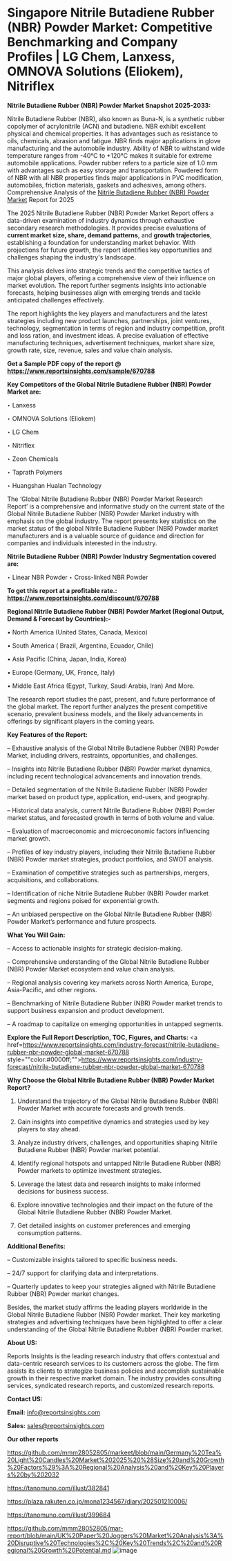 # Singapore Nitrile Butadiene Rubber (NBR) Powder Market: Competitive Benchmarking and Company Profiles | LG Chem, Lanxess, OMNOVA Solutions (Eliokem), Nitriflex

<strong>Nitrile Butadiene Rubber (NBR) Powder Market Snapshot 2025-2033:</strong>

Nitrile Butadiene Rubber (NBR), also known as Buna-N, is a synthetic rubber copolymer of acrylonitrile (ACN) and butadiene. NBR exhibit excellent physical and chemical properties. It has advantages such as resistance to oils, chemicals, abrasion and fatigue. NBR finds major applications in glove manufacturing and the automobile industry. Ability of NBR to withstand wide temperature ranges from -40°C to +120°C makes it suitable for extreme automobile applications. Powder rubber refers to a particle size of 1.0 mm with advantages such as easy storage and transportation. Powdered form of NBR with all NBR properties finds major applications in PVC modification, automobiles, friction materials, gaskets and adhesives, among others. Comprehensive Analysis of the <a href=https://www.reportsinsights.com/sample/670788>Nitrile Butadiene Rubber (NBR) Powder Market</a> Report for 2025

The 2025 Nitrile Butadiene Rubber (NBR) Powder Market Report offers a data-driven examination of industry dynamics through exhaustive secondary research methodologies. It provides precise evaluations of <strong>current market size, share, demand patterns</strong>, and <strong>growth trajectories</strong>, establishing a foundation for understanding market behavior. With projections for future growth, the report identifies key opportunities and challenges shaping the industry's landscape.

This analysis delves into strategic trends and the competitive tactics of major global players, offering a comprehensive view of their influence on market evolution. The report further segments insights into actionable forecasts, helping businesses align with emerging trends and tackle anticipated challenges effectively.

The report highlights the key players and manufacturers and the latest strategies including new product launches, partnerships, joint ventures, technology, segmentation in terms of region and industry competition, profit and loss ration, and investment ideas. A precise evaluation of effective manufacturing techniques, advertisement techniques, market share size, growth rate, size, revenue, sales and value chain analysis.

<strong>Get a Sample PDF copy of the report @ <a href=https://www.reportsinsights.com/sample/670788 style=color:#0000ff;>https://www.reportsinsights.com/sample/670788</a></strong>

<strong>Key Competitors of the Global Nitrile Butadiene Rubber (NBR) Powder Market are:</strong>

‣ Lanxess

‣ OMNOVA Solutions (Eliokem)

‣ LG Chem

‣ Nitriflex

‣ Zeon Chemicals

‣ Taprath Polymers

‣ Huangshan Hualan Technology

The ‘Global Nitrile Butadiene Rubber (NBR) Powder Market Research Report’ is a comprehensive and informative study on the current state of the Global Nitrile Butadiene Rubber (NBR) Powder Market industry with emphasis on the global industry. The report presents key statistics on the market status of the global Nitrile Butadiene Rubber (NBR) Powder market manufacturers and is a valuable source of guidance and direction for companies and individuals interested in the industry.

<strong>Nitrile Butadiene Rubber (NBR) Powder Industry Segmentation covered are:</strong>

‣ Linear NBR Powder
‣ Cross-linked NBR Powder

<strong>To get this report at a profitable rate.: <a href=https://www.reportsinsights.com/discount/670788 style=color:#0000ff;>https://www.reportsinsights.com/discount/670788</a></strong>

<strong>Regional Nitrile Butadiene Rubber (NBR) Powder Market (Regional Output, Demand &amp; Forecast by Countries):-</strong>

• North America (United States, Canada, Mexico)

• South America ( Brazil, Argentina, Ecuador, Chile)

• Asia Pacific (China, Japan, India, Korea)

• Europe (Germany, UK, France, Italy)

• Middle East Africa (Egypt, Turkey, Saudi Arabia, Iran) And More.

The research report studies the past, present, and future performance of the global market. The report further analyzes the present competitive scenario, prevalent business models, and the likely advancements in offerings by significant players in the coming years.

<strong>Key Features of the Report:</strong>

– Exhaustive analysis of the Global Nitrile Butadiene Rubber (NBR) Powder Market, including drivers, restraints, opportunities, and challenges.

– Insights into Nitrile Butadiene Rubber (NBR) Powder market dynamics, including recent technological advancements and innovation trends.

– Detailed segmentation of the Nitrile Butadiene Rubber (NBR) Powder market based on product type, application, end-users, and geography.

– Historical data analysis, current Nitrile Butadiene Rubber (NBR) Powder market status, and forecasted growth in terms of both volume and value.

– Evaluation of macroeconomic and microeconomic factors influencing market growth.

– Profiles of key industry players, including their Nitrile Butadiene Rubber (NBR) Powder market strategies, product portfolios, and SWOT analysis.

– Examination of competitive strategies such as partnerships, mergers, acquisitions, and collaborations.

– Identification of niche Nitrile Butadiene Rubber (NBR) Powder market segments and regions poised for exponential growth.

– An unbiased perspective on the Global Nitrile Butadiene Rubber (NBR) Powder Market’s performance and future prospects.

<strong>What You Will Gain:</strong>

– Access to actionable insights for strategic decision-making.

– Comprehensive understanding of the Global Nitrile Butadiene Rubber (NBR) Powder Market ecosystem and value chain analysis.

– Regional analysis covering key markets across North America, Europe, Asia-Pacific, and other regions.

– Benchmarking of Nitrile Butadiene Rubber (NBR) Powder market trends to support business expansion and product development.

– A roadmap to capitalize on emerging opportunities in untapped segments.

<strong>Explore the Full Report Description, TOC, Figures, and Charts:</strong>
<a href=https://www.reportsinsights.com/industry-forecast/nitrile-butadiene-rubber-nbr-powder-global-market-670788 style=""color:#0000ff;"">https://www.reportsinsights.com/industry-forecast/nitrile-butadiene-rubber-nbr-powder-global-market-670788</a>

<strong>Why Choose the Global Nitrile Butadiene Rubber (NBR) Powder Market Report?</strong>

1. Understand the trajectory of the Global Nitrile Butadiene Rubber (NBR) Powder Market with accurate forecasts and growth trends.

2. Gain insights into competitive dynamics and strategies used by key players to stay ahead.

3. Analyze industry drivers, challenges, and opportunities shaping Nitrile Butadiene Rubber (NBR) Powder market potential.

4. Identify regional hotspots and untapped Nitrile Butadiene Rubber (NBR) Powder markets to optimize investment strategies.

5. Leverage the latest data and research insights to make informed decisions for business success.

6. Explore innovative technologies and their impact on the future of the Global Nitrile Butadiene Rubber (NBR) Powder Market.

7. Get detailed insights on customer preferences and emerging consumption patterns.

<strong>Additional Benefits:</strong>

– Customizable insights tailored to specific business needs.

– 24/7 support for clarifying data and interpretations.

– Quarterly updates to keep your strategies aligned with Nitrile Butadiene Rubber (NBR) Powder market changes.

Besides, the market study affirms the leading players worldwide in the Global Nitrile Butadiene Rubber (NBR) Powder market. Their key marketing strategies and advertising techniques have been highlighted to offer a clear understanding of the Global Nitrile Butadiene Rubber (NBR) Powder market.

<strong><strong>About US</strong>:</strong>

Reports Insights is the leading research industry that offers contextual and data-centric research services to its customers across the globe. The firm assists its clients to strategize business policies and accomplish sustainable growth in their respective market domain. The industry provides consulting services, syndicated research reports, and customized research reports.

<strong>Contact US:</strong>

<p class=><b>Email:</b> <a href=mailto:info@reportsinsights.com>info@reportsinsights.com</a></p>
<p class=><b>Sales:</b> <a href=mailto:sales@reportsinsights.com>sales@reportsinsights.com</a></p>

<strong>Our other reports</strong>

<a href=https://github.com/mmm28052805/markeet/blob/main/Germany%20Tea%20Light%20Candles%20Market%202025%20%28Size%20and%20Growth%20Factors%29%3A%20Regional%20Analysis%20and%20Key%20Players%20by%202032>https://github.com/mmm28052805/markeet/blob/main/Germany%20Tea%20Light%20Candles%20Market%202025%20%28Size%20and%20Growth%20Factors%29%3A%20Regional%20Analysis%20and%20Key%20Players%20by%202032</a>

<a href=https://tanomuno.com/illust/382841>https://tanomuno.com/illust/382841</a>

<a href=https://plaza.rakuten.co.jp/mona1234567/diary/202501210006/>https://plaza.rakuten.co.jp/mona1234567/diary/202501210006/</a>

<a href=https://tanomuno.com/illust/399684>https://tanomuno.com/illust/399684</a>

<a href=https://github.com/mmm28052805/mar-report/blob/main/UK%20Paper%20Joggers%20Market%20Analysis%3A%20Disruptive%20Technologies%2C%20Key%20Trends%2C%20and%20Regional%20Growth%20Potential.md>https://github.com/mmm28052805/mar-report/blob/main/UK%20Paper%20Joggers%20Market%20Analysis%3A%20Disruptive%20Technologies%2C%20Key%20Trends%2C%20and%20Regional%20Growth%20Potential.md</a>
![image](https://github.com/user-attachments/assets/26b4ddd0-06f7-452d-88fd-b41fafd2e1b6)
